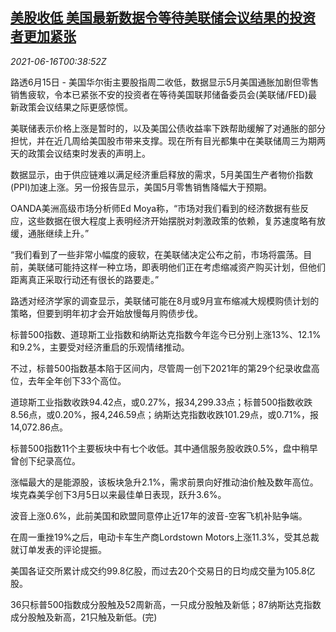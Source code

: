 <!--1623805262000-->
[美股收低 美国最新数据令等待美联储会议结果的投资者更加紧张](https://cn.reuters.com/article/usa-stock-close-0615-tues-idCNKCS2DS017)
------

<div><i>2021-06-16T00:38:52Z</i></div><p>路透6月15日 - 美国华尔街主要股指周二收低，数据显示5月美国通胀加剧但零售销售疲软，令本已紧张不安的投资者在等待美国联邦储备委员会(美联储/FED)最新政策会议结果之际更感惊慌。</p><p>美联储表示价格上涨是暂时的，以及美国公债收益率下跌帮助缓解了对通胀的部分担忧，并在近几周给美国股市带来支撑。现在所有目光都集中在美联储周三为期两天的政策会议结束时发表的声明上。</p><p>数据显示，由于供应链难以满足经济重启释放的需求，5月美国生产者物价指数(PPI)加速上涨。另一份报告显示，美国5月零售销售降幅大于预期。</p><p>OANDA美洲高级市场分析师Ed Moya称，“市场对我们看到的经济数据有些反应，这些数据在很大程度上表明经济开始摆脱对刺激政策的依赖，复苏速度略有放缓，通胀继续上升。”</p><p>“我们看到了一些非常小幅度的疲软，在美联储决定公布之前，市场将震荡。目前，美联储可能持这样一种立场，即表明他们正在考虑缩减资产购买计划，但他们距离真正采取行动还有很长的路要走。”</p><p>路透对经济学家的调查显示，美联储可能在8月或9月宣布缩减大规模购债计划的策略，但要到明年初才会开始放慢每月购债步伐。</p><p>标普500指数、道琼斯工业指数和纳斯达克指数今年迄今已分别上涨13%、12.1%和9.2%，主要受对经济重启的乐观情绪推动。</p><p>不过，标普500指数基本陷于区间内，尽管周一创下2021年的第29个纪录收盘高位，去年全年创下33个高位。</p><p>道琼斯工业指数收跌94.42点，或0.27%，报34,299.33点；标普500指数收跌8.56点，或0.20%，报4,246.59点；纳斯达克指数收跌101.29点，或0.71%，报14,072.86点。</p><p>标普500指数11个主要板块中有七个收低。其中通信服务股收跌0.5%，盘中稍早曾创下纪录高位。</p><p>涨幅最大的是能源股，该板块急升2.1%，需求前景向好推动油价触及数年高位。埃克森美孚创下3月5日以来最佳单日表现，跃升3.6%。</p><p>波音上涨0.6%，此前美国和欧盟同意停止近17年的波音-空客飞机补贴争端。</p><p>在周一重挫19%之后，电动卡车生产商Lordstown Motors上涨11.3%，受其总裁就订单发表的评论提振。</p><p>美国各证交所累计成交约99.8亿股，而过去20个交易日的日均成交量为105.8亿股。</p><p>36只标普500指数成分股触及52周新高，一只成分股触及新低；87纳斯达克指数成分股触及新高，21只触及新低。(完)</p>
